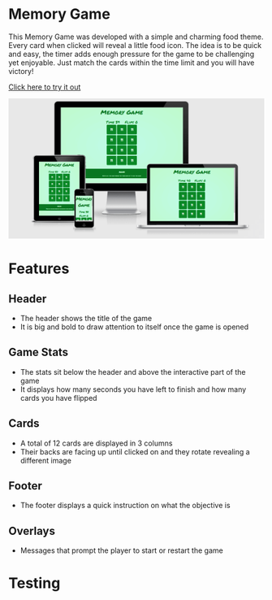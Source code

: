 # Memory Game

This Memory Game was developed with a simple and charming food theme.
Every card when clicked will reveal a little food icon.
The idea is to be quick and easy, the timer adds enough pressure for the game to be challenging yet enjoyable.
Just match the cards within the time limit and you will have victory!

[Click here to try it out](https://saltta.github.io/memorygame/)

![Responsive Mockup](assets/images/responsive.png)

# Features

## Header

- The header shows the title of the game
- It is big and bold to draw attention to itself once the game is opened

## Game Stats

- The stats sit below the header and above the interactive part of the game
- It displays how many seconds you have left to finish and how many cards you have flipped

## Cards

- A total of 12 cards are displayed in 3 columns
- Their backs are facing up until clicked on and they rotate revealing a different image

## Footer

- The footer displays a quick instruction on what the objective is

## Overlays

- Messages that prompt the player to start or restart the game

# Testing






